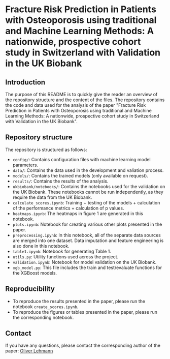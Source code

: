 # Fracture Risk Prediction in Patients with Osteoporosis using traditional and Machine Learning Methods: A nationwide, prospective cohort study in Switzerland with Validation in the UK Biobank

## Introduction

The purpose of this README is to quickly give the reader an overview of the repository structure and the content of the files. The repository contains the code and data used for the analysis of the paper "Fracture Risk Prediction in Patients with Osteoporosis using traditional and Machine Learning Methods: A nationwide, prospective cohort study in Switzerland with Validation in the UK Biobank".

## Repository structure

The repository is structured as follows:

- `config/`: Contains configuration files with machine learning model parameters.
- `data/`: Contains the data used in the development and valiation process.
- `models/`: Contains the trained models (only available on request).
- `results/`: Contains the results of the analysis.
- `ukbiobank/notebooks/`: Contains the notebooks used for the validation on the UK Biobank. These notebooks cannot be run independently, as they require the data from the UK Biobank.
- `calculate_scores.ipynb`: Training + testing of the models + calculation of the performance metrics + calculation of p values.
- `heatmaps.ipynb`: The heatmaps in figure 1 are generated in this notebook.
- `plots.ipynb`: Notebook for creating various other plots presented in the paper.
- `preprocessing.ipynb`: In this notebook, all of the separate data sources are merged into one dataset. Data imputation and feature engineering is also done in this notebook.
- `table1.ipynb`: Notebook for generating Table 1.
- `utils.py`: Utility functions used across the project.
- `validation.ipynb`: Notebook for model validation on the UK Biobank.
- `xgb_model.py`: This file includes the train and test/evaluate functions for the XGBoost models.

## Reproducibility

- To reproduce the results presented in the paper, please run the notebook `create_scores.ipynb`.
- To reproduce the figures or tables presented in the paper, please run the corresponding notebook.

## Contact

If you have any questions, please contact the corresponding author of the paper: [Oliver Lehmann](mailto:lehmannoliver96@gmail.com)
